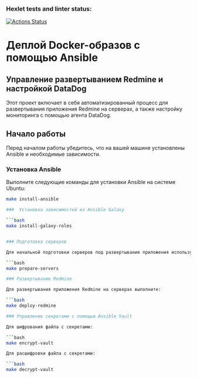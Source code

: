 ### Hexlet tests and linter status:
[![Actions Status](https://github.com/Leming1488/devops-for-programmers-project-76/actions/workflows/hexlet-check.yml/badge.svg)](https://github.com/Leming1488/devops-for-programmers-project-76/actions)

# Деплой Docker-образов с помощью Ansible

## Управление развертыванием Redmine и настройкой DataDog

Этот проект включает в себя автоматизированный процесс для развертывания приложения Redmine на серверах, а также настройку мониторинга с помощью агента DataDog.

## Начало работы

Перед началом работы убедитесь, что на вашей машине установлены Ansible и необходимые зависимости.

### Установка Ansible

Выполните следующие команды для установки Ansible на системе Ubuntu:

```bash
make install-ansible

###  Установка зависимостей из Ansible Galaxy

```bash
make install-galaxy-roles


### Подготовка серверов

Для начальной подготовки серверов под развертывание приложения используйте команду:

```bash
make prepare-servers

### Развертывание Redmine

Для развертывания приложения Redmine на серверах выполните:

```bash
make deploy-redmine

### Управление секретами с помощью Ansible Vault

Для шифрования файла с секретами:

```bash
make encrypt-vault

Для расшифровки файла с секретами:

```bash
make decrypt-vault
